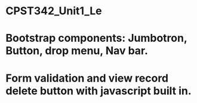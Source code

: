 # CPST342_Unit1_Le
# Bootstrap components: Jumbotron, Button, drop menu, Nav bar.
# Form validation and view record delete button with javascript built in.
